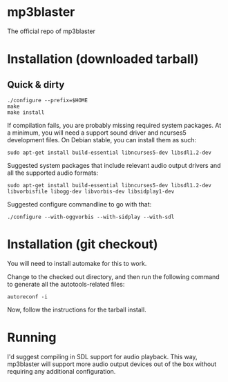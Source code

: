 mp3blaster
==========

The official repo of mp3blaster

# Installation (downloaded tarball)

## Quick & dirty

    ./configure --prefix=$HOME
    make
    make install

If compilation fails, you are probably missing required system packages. At a minimum, you will need a support sound
driver and ncurses5 development files. On Debian stable, you can install them as such:

    sudo apt-get install build-essential libncurses5-dev libsdl1.2-dev

Suggested system packages that include relevant audio output drivers and all the supported audio formats:

    sudo apt-get install build-essential libncurses5-dev libsdl1.2-dev libvorbisfile libogg-dev libvorbis-dev libsidplay1-dev

Suggested configure commandline to go with that:

    ./configure --with-oggvorbis --with-sidplay --with-sdl

# Installation (git checkout)

You will need to install automake for this to work.

Change to the checked out directory, and then run the following command to generate all the autotools-related files:

    autoreconf -i

Now, follow the instructions for the tarball install.

# Running

I'd suggest compiling in SDL support for audio playback. This way, mp3blaster will support more audio output devices
out of the box without requiring any additional configuration.
